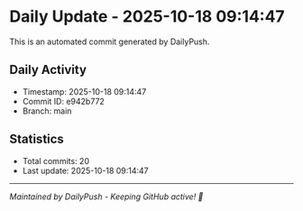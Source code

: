 # Daily Update - 2025-10-18 09:14:47

This is an automated commit generated by DailyPush.

## Daily Activity
- Timestamp: 2025-10-18 09:14:47
- Commit ID: e942b772
- Branch: main

## Statistics
- Total commits: 20
- Last update: 2025-10-18 09:14:47

---
*Maintained by DailyPush - Keeping GitHub active! 🚀*
